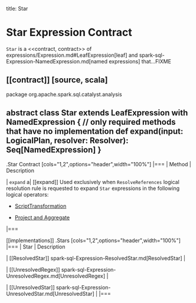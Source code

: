 title: Star

# Star Expression Contract

`Star` is a <<contract, contract>> of expressions/Expression.md#LeafExpression[leaf] and spark-sql-Expression-NamedExpression.md[named expressions] that...FIXME

[[contract]]
[source, scala]
----
package org.apache.spark.sql.catalyst.analysis

abstract class Star extends LeafExpression with NamedExpression {
  // only required methods that have no implementation
  def expand(input: LogicalPlan, resolver: Resolver): Seq[NamedExpression]
}
----

.Star Contract
[cols="1,2",options="header",width="100%"]
|===
| Method
| Description

| `expand`
a| [[expand]] Used exclusively when `ResolveReferences` logical resolution rule is requested to expand `Star` expressions in the following logical operators:

* [ScriptTransformation](../logical-analysis-rules/ResolveReferences.md#apply)

* [Project and Aggregate](../logical-analysis-rules/ResolveReferences.md#buildExpandedProjectList)

|===

[[implementations]]
.Stars
[cols="1,2",options="header",width="100%"]
|===
| Star
| Description

| [[ResolvedStar]] spark-sql-Expression-ResolvedStar.md[ResolvedStar]
|

| [[UnresolvedRegex]] spark-sql-Expression-UnresolvedRegex.md[UnresolvedRegex]
|

| [[UnresolvedStar]] spark-sql-Expression-UnresolvedStar.md[UnresolvedStar]
|
|===
